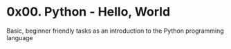 # 0x00. Python - Hello, World

Basic, beginner friendly tasks as an introduction to the Python programming language
